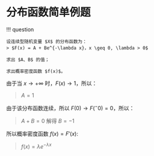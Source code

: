 # 分布函数简单例题

!!! question

    设连续型随机变量 $X$ 的分布函数为：
    > $F(x) = A + Be^{-\lambda x}，x \geq 0, \lambda > 0$

    求出 $A、B$ 的值；

    求出概率密度函数 $f(x)$。

由于当 $x \rightarrow +\infty$ 时，$F(x) \rightarrow 1$，所以：
> $A = 1$

由于该分布函数连续，所以 $F(0) \rightarrow F(^-0) = 0$，所以：
> $A + B = 0$ 解得 $B = -1$

所以概率密度函数 $f(x) = {F}'(x)$:
> $f(x) = \lambda e ^ {- \lambda x}$
